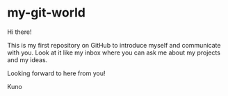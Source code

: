 # my-git-world

Hi there!

This is my first repository on GitHub to introduce myself and communicate with you.
Look at it like my inbox where you can ask me about my projects and my ideas.

Looking forward to here from you!

Kuno
